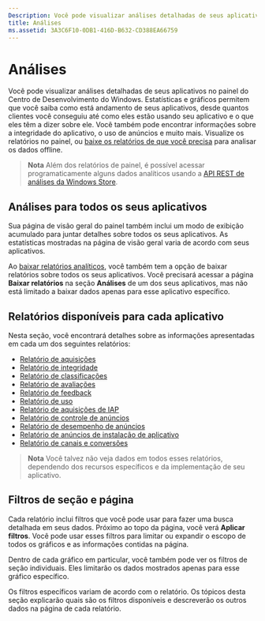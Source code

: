 ```yaml
---
Description: Você pode visualizar análises detalhadas de seus aplicativos no painel do Centro de Desenvolvimento do Windows.
title: Análises
ms.assetid: 3A3C6F10-0DB1-416D-B632-CD388EA66759
---
```


# Análises

Você pode visualizar análises detalhadas de seus aplicativos no painel do Centro de Desenvolvimento do Windows. Estatísticas e gráficos permitem que você saiba como está andamento de seus aplicativos, desde quantos clientes você conseguiu até como eles estão usando seu aplicativo e o que eles têm a dizer sobre ele. Você também pode encontrar informações sobre a integridade do aplicativo, o uso de anúncios e muito mais. Visualize os relatórios no painel, ou [baixe os relatórios de que você precisa](download-analytic-reports.md) para analisar os dados offline.

> **Nota**  Além dos relatórios de painel, é possível acessar programaticamente alguns dados analíticos usando a [API REST de análises da Windows Store](../monetize/access-analytics-data-using-windows-store-services.md).

## Análises para todos os seus aplicativos


Sua página de visão geral do painel também inclui um modo de exibição acumulado para juntar detalhes sobre todos os seus aplicativos. As estatísticas mostradas na página de visão geral varia de acordo com seus aplicativos.

Ao [baixar relatórios analíticos](download-analytic-reports.md), você também tem a opção de baixar relatórios sobre todos os seus aplicativos. Você precisará acessar a página **Baixar relatórios** na seção **Análises** de um dos seus aplicativos, mas não está limitado a baixar dados apenas para esse aplicativo específico.

## Relatórios disponíveis para cada aplicativo


Nesta seção, você encontrará detalhes sobre as informações apresentadas em cada um dos seguintes relatórios:

-   [Relatório de aquisições](acquisitions-report.md)
-   [Relatório de integridade](health-report.md)
-   [Relatório de classificações](ratings-report.md)
-   [Relatório de avaliações](reviews-report.md)
-   [Relatório de feedback](feedback-report.md)
-   [Relatório de uso](usage-report.md)
-   [Relatório de aquisições de IAP](iap-acquisitions-report.md)
-   [Relatório de controle de anúncios](ad-mediation-report.md)
-   [Relatório de desempenho de anúncios](advertising-performance-report.md)
-   [Relatório de anúncios de instalação de aplicativo](app-install-ads-reports.md)
-   [Relatório de canais e conversões](channels-and-conversions-report.md)

> **Nota**  Você talvez não veja dados em todos esses relatórios, dependendo dos recursos específicos e da implementação de seu aplicativo.

## Filtros de seção e página

Cada relatório inclui filtros que você pode usar para fazer uma busca detalhada em seus dados. Próximo ao topo da página, você verá **Aplicar filtros**. Você pode usar esses filtros para limitar ou expandir o escopo de todos os gráficos e as informações contidas na página.

Dentro de cada gráfico em particular, você também pode ver os filtros de seção individuais. Eles limitarão os dados mostrados apenas para esse gráfico específico.

Os filtros específicos variam de acordo com o relatório. Os tópicos desta seção explicarão quais são os filtros disponíveis e descreverão os outros dados na página de cada relatório.


<!--HONumber=Mar16_HO5-->


